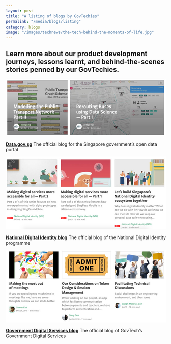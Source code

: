 ```yaml
---
layout: post
title: "A listing of blogs by GovTechies"
permalink: "/media/blogs/listing"
category: blogs
image: "/images/technews/the-tech-behind-the-moments-of-life.jpg"
---
```


Learn more about our product development journeys, lessons learnt, and behind-the-scenes stories penned by our GovTechies. 
---

![A screenshot of the Data.gov.sg blog](/images/blog-data.jpg)

**[Data.gov.sg](https://www.data.gov.sg)**
The official blog for the Singapore government’s open data portal


![A screenshot of the National Digital Identity blog](/images/blog-ndi.jpg)

**[National Digital Identity blog](https://medium.com/ndi-sg)**
The official blog of the National Digital Identity programme


![A screenshot of the Government Digital Services blog](/images/blog-gds.jpg)

**[Government Digital Services blog](https://blog.gds-gov.tech/)**
The official blog of GovTech’s Government Digital Services
